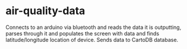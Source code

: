 # air-quality-data

Connects to an arduino via bluetooth and reads the data it is outputting, parses through it and populates the screen with data and finds latitude/longitude location of device. Sends data to CartoDB database.
